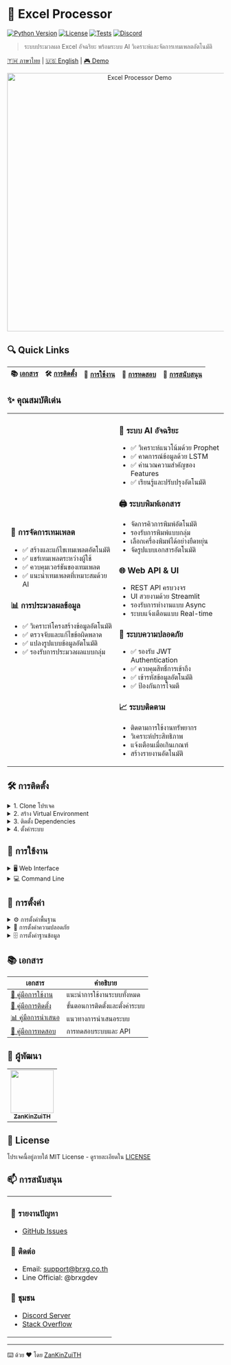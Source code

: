 # 🚀 Excel Processor

[![Python Version](https://img.shields.io/badge/python-3.8%2B-blue)]()
[![License](https://img.shields.io/badge/license-MIT-green)]()
[![Tests](https://img.shields.io/badge/tests-passing-brightgreen)]()
[![Discord](https://img.shields.io/badge/discord-join%20chat-7289da)]()

> ระบบประมวลผล Excel อัจฉริยะ พร้อมระบบ AI วิเคราะห์และจัดการเทมเพลตอัตโนมัติ

[🇹🇭 ภาษาไทย](README.md) | [🇺🇸 English](README_EN.md) | [🎮 Demo](README_DEMO.md)

<div align="center">
  <img src="docs/images/demo.gif" alt="Excel Processor Demo" width="600">
</div>

## 🔍 Quick Links
| 📚 [เอกสาร](#-เอกสาร) | 🛠️ [การติดตั้ง](#️-การติดตั้ง) | 📖 [การใช้งาน](#-การใช้งาน) | 🧪 [การทดสอบ](docs/testing_guide.md) | 🤝 [การสนับสนุน](#-การสนับสนุน) |
|---|---|---|---|---|

## ✨ คุณสมบัติเด่น

<table>
<tr>
<td width="50%">

### 🎯 การจัดการเทมเพลต
- ✅ สร้างและแก้ไขเทมเพลตอัตโนมัติ
- ✅ แชร์เทมเพลตระหว่างผู้ใช้
- ✅ ควบคุมเวอร์ชันของเทมเพลต
- ✅ แนะนำเทมเพลตที่เหมาะสมด้วย AI

### 📊 การประมวลผลข้อมูล
- ✅ วิเคราะห์โครงสร้างข้อมูลอัตโนมัติ
- ✅ ตรวจจับและแก้ไขข้อผิดพลาด
- ✅ แปลงรูปแบบข้อมูลอัตโนมัติ
- ✅ รองรับการประมวลผลแบบกลุ่ม

</td>
<td width="50%">

### 🤖 ระบบ AI อัจฉริยะ
- ✅ วิเคราะห์แนวโน้มด้วย Prophet
- ✅ คาดการณ์ข้อมูลด้วย LSTM
- ✅ คำนวณความสำคัญของ Features
- ✅ เรียนรู้และปรับปรุงอัตโนมัติ

### 🖨️ ระบบพิมพ์เอกสาร
- จัดการคิวการพิมพ์อัตโนมัติ
- รองรับการพิมพ์แบบกลุ่ม
- เลือกเครื่องพิมพ์ได้อย่างยืดหยุ่น
- จัดรูปแบบเอกสารอัตโนมัติ

### 🌐 Web API & UI
- REST API ครบวงจร
- UI สวยงามด้วย Streamlit
- รองรับการทำงานแบบ Async
- ระบบแจ้งเตือนแบบ Real-time

### 🤝 ระบบความปลอดภัย
- ✅ รองรับ JWT Authentication
- ✅ ควบคุมสิทธิ์การเข้าถึง
- ✅ เข้ารหัสข้อมูลอัตโนมัติ
- ✅ ป้องกันการโจมตี

### 📈 ระบบติดตาม
- ติดตามการใช้งานทรัพยากร
- วิเคราะห์ประสิทธิภาพ
- แจ้งเตือนเมื่อเกินเกณฑ์
- สร้างรายงานอัตโนมัติ

</td>
</tr>
</table>

## 🛠️ การติดตั้ง

<details>
<summary>1. Clone โปรเจค</summary>

```bash
git clone https://github.com/yourusername/excel-processor.git
cd excel-processor
```
</details>

<details>
<summary>2. สร้าง Virtual Environment</summary>

```bash
python -m venv venv
source venv/bin/activate  # Linux/Mac
venv\Scripts\activate     # Windows
```
</details>

<details>
<summary>3. ติดตั้ง Dependencies</summary>

```bash
pip install -r requirements.txt
```
</details>

<details>
<summary>4. ตั้งค่าระบบ</summary>

```bash
python cli.py setup
```
</details>

## 📖 การใช้งาน

<details>
<summary>🖥️ Web Interface</summary>

1. เริ่มต้นระบบ:
```bash
python cli.py start
```
2. เปิดเบราว์เซอร์ไปที่ `http://localhost:8501`
</details>

<details>
<summary>💻 Command Line</summary>

```bash
# ประมวลผลไฟล์
python cli.py process input.xlsx

# สร้างเทมเพลต
python cli.py template create

# วิเคราะห์ด้วย AI
python cli.py analyze data.xlsx
```
</details>

## 🔧 การตั้งค่า

<details>
<summary>⚙️ การตั้งค่าพื้นฐาน</summary>

```env
APP_NAME=ระบบจัดการเทมเพลต Excel
APP_VERSION=1.0.0
DEBUG=False
```
</details>

<details>
<summary>🔐 การตั้งค่าความปลอดภัย</summary>

```env
SECRET_KEY=your-secret-key
ALGORITHM=HS256
ACCESS_TOKEN_EXPIRE_MINUTES=30
```
</details>

<details>
<summary>🗄️ การตั้งค่าฐานข้อมูล</summary>

```env
DATABASE_URL=sqlite:///./excel_data.db
```
</details>

## 📚 เอกสาร

| เอกสาร | คำอธิบาย |
|---|---|
| [📘 คู่มือการใช้งาน](docs/user_guide.md) | แนะนำการใช้งานระบบทั้งหมด |
| [🔧 คู่มือการติดตั้ง](docs/server_setup.md) | ขั้นตอนการติดตั้งและตั้งค่าระบบ |
| [📊 คู่มือการนำเสนอ](docs/presentation_guide.md) | แนวทางการนำเสนอระบบ |
| [🧪 คู่มือการทดสอบ](docs/testing_guide.md) | การทดสอบระบบและ API |

## 👥 ผู้พัฒนา

<table>
<tr>
<td align="center">
<a href="https://github.com/ZanKinZuiTH">
<img src="https://avatars.githubusercontent.com/u/YOUR_ID?v=4" width="100px;" alt=""/>
<br />
<sub><b>ZanKinZuiTH</b></sub>
</a>
</td>
</tr>
</table>

## 📄 License

โปรเจคนี้อยู่ภายใต้ MIT License - ดูรายละเอียดใน [LICENSE](LICENSE)

## 📫 การสนับสนุน

<table>
<tr>
<td>

### 🐛 รายงานปัญหา
- [GitHub Issues](https://github.com/ZanKinZuiTH/excel-processor/issues)

### 📧 ติดต่อ
- Email: support@brxg.co.th
- Line Official: @brxgdev

### 💬 ชุมชน
- [Discord Server](https://discord.gg/your-server)
- [Stack Overflow](https://stackoverflow.com/questions/tagged/excel-processor)

</td>
</tr>
</table>

---
⌨️ ด้วย ❤️ โดย [ZanKinZuiTH](https://github.com/ZanKinZuiTH) 